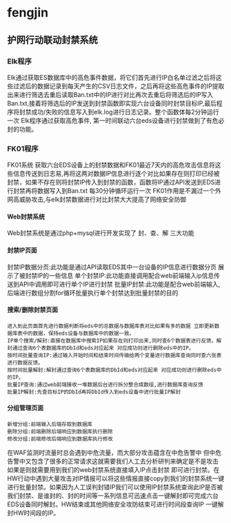 # fengjin
## 护网行动联动封禁系统
### Elk程序
Elk通过获取ES数据库中的高危事件数据，将它们首先进行IP白名单过滤之后将这些过滤后的数据记录到每天产生的CSV日志文件，之后再将这些高危事件的IP提取出来进行筛选去重后读取Ban.txt中的IP进行对比再次去重后将筛选后的IP写入Ban.txt,接着将筛选后的IP发送到封禁函数即实现六台设备同时封禁目标IP,最后程序将封禁成功/失败的信息写入到elk.log进行日志记录。整个函数体每2分钟运行一次
Elk程序通过获取高危事件, 第一时间联动六台eds设备进行封禁做到了有危必封的功能。


### FK01程序
FK01系统 获取六台EDS设备上的封禁数据和FK01最近7天内的高危攻击信息将这些信息传送到日志易,再将这两对数据IP信息进行逐个对比如果存在则打印已经被封禁，如果不存在则将封禁IP传入到封禁的函数，函数将IP通过API发送到EDS进行封禁再将数据写入到Ban.txt 每30分钟循环运行一次
FK01作用是不漏过一个外网高威胁攻击,与elk封禁数据进行对比封禁大大提高了网络安全防御

#### Web封禁系统
Web封禁系统是通过php+mysql进行开发实现了 封、查、解 三大功能
#### 封禁IP页面
封禁IP数据分页:此功能是通过API读取EDS其中一台设备的IP信息进行数据分页 展示了被封禁IP的一些信息
单个封禁IP:此功能直接调用配合web前端输入ip信息传送到API中调用即可进行单个IP进行封禁 
批量IP封禁:此功能是配合web前端输入,后端进行数组分割for循环批量执行单个封禁达到批量封禁的目的
#### 搜索/删除封禁页面
	进入到此页面首先进行数据判断将eds中的总数据与数据库表对比如果有多的数据 立即更新数据库表中的数据，保持eds设备与数据库中的数据一致。
	IP单个搜索/解封:直接在数据库中搜索IP如果存在则打印出来,同时查6个数据表进行反馈。解封通过查询6个表数据库的DbId和eds对应起来 对应成功则进行删除eds中的IP。
	按时间批量查询IP:通过输入开始时间和结束时间传输给两个变量进行数据库查询同时查六张表进行数据反馈。
	按时间批量解封:解封通过查询6个表数据库的DbId和eds对应起来 对应成功则进行删除eds中的IP。
	批量IP查询:通过web前端接收一堆数据后台进行拆分整合成数组,进行数据库查询反馈
	批量IP解封:先查目标IP的DbId再将DbId传入到eds设备中进行批量IP解封
#### 分组管理页面
	新增分组:前端输入后端存取到数据库
	删除分组:前端删除后端响应到数据库执行删除
	修改分组:前端修改后端响应到数据库执行修改
	
在WAF监测时流量时总会遇到中危流量，而大部分攻击蕴含在中危告警中 但中危告警中又包含了很多的正常请求这就需要我们人工去分析研判来确定是不是攻击 如果是则就需要用到我们的web封禁系统直接填入IP点击封禁 即可进行封禁。在HW行动中遇到大量攻击对IP情报可以将这些情报直接copy到我们的封禁系统一键进行批量封禁。如果因为人工误判封错IP我们可以使用IP封禁系统查询此IP是否被我们封禁、是谁封的、封的时间等一系列信息可迅速点击一键解封即可完成六台EDS设备同时解封。HW结束或其他网络安全攻防结束可进行时间段查询IP 一键解封HW时间段的IP。
